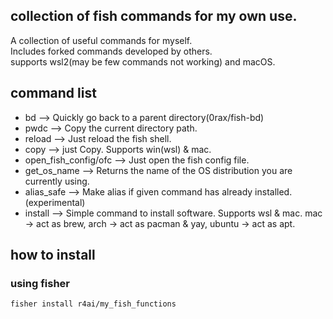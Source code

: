 ## collection of fish commands for my own use.
A collection of useful commands for myself.  
Includes forked commands developed by others.  
supports wsl2(may be few commands not working) and macOS.  
  
## command list
- bd  -->  Quickly go back to a parent directory(0rax/fish-bd)
- pwdc  -->  Copy the current directory path.
- reload  -->  Just reload the fish shell.
- copy --> just Copy. Supports win(wsl) & mac.
- open_fish_config/ofc --> Just open the fish config file.
- get_os_name --> Returns the name of the OS distribution you are currently using.
- alias_safe --> Make alias if given command has already installed. (experimental)
- install --> Simple command to install software. Supports wsl & mac. mac -> act as brew, arch -> act as pacman & yay, ubuntu -> act as apt.

## how to install
### using fisher
```shell
fisher install r4ai/my_fish_functions
```

